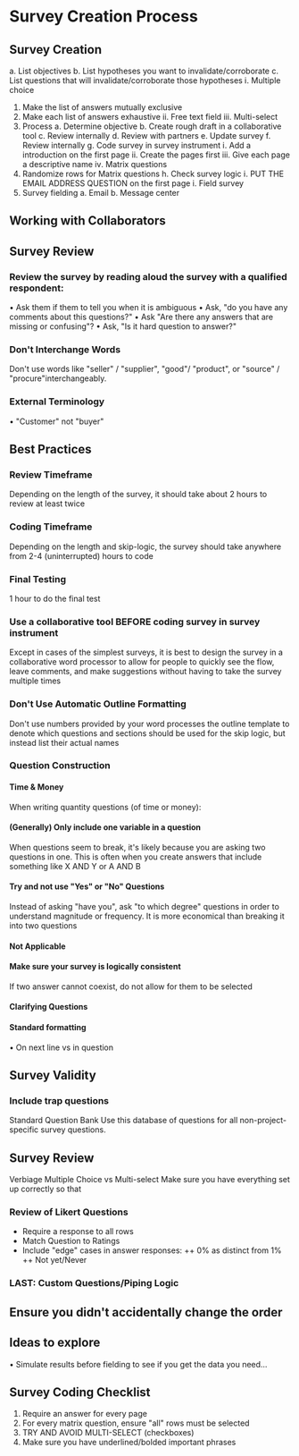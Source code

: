 # Survey Creation Process 
## Survey Creation
a. List objectives
b. List hypotheses you want to invalidate/corroborate
c. List questions that will invalidate/corroborate those hypotheses
ⅰ. Multiple choice
1. Make the  list of answers mutually exclusive
2. Make each list of answers exhaustive
ⅱ. Free text field
ⅲ. Multi-select
3. Process
a. Determine objective
b. Create rough draft in a collaborative tool
c. Review internally
d. Review with partners
e. Update survey
f. Review internally
g. Code survey in survey instrument
ⅰ. Add a introduction on the first page
ⅱ. Create the pages first
ⅲ. Give each page a descriptive name
ⅳ. Matrix questions
1. Randomize rows for Matrix questions
h. Check survey logic
ⅰ. PUT THE EMAIL ADDRESS QUESTION on the first page
i. Field survey
4. Survey fielding
a. Email
b. Message center
## Working with Collaborators
## Survey Review
### Review the survey by reading aloud the survey with a qualified respondent:
• Ask them if them to tell you when it is ambiguous
• Ask, "do you have any comments about this questions?"
• Ask "Are there any answers that are missing or confusing"?
• Ask, "Is it hard question to answer?"

### Don't Interchange Words
Don't use words like "seller" / "supplier", "good"/ "product", or "source" / "procure"interchangeably.
### External Terminology
• "Customer" not "buyer"
## Best Practices
### Review Timeframe
Depending on the length of the survey, it should take about 2 hours to review at least twice
### Coding Timeframe
Depending on the length and skip-logic, the survey should take anywhere from 2-4 (uninterrupted) hours to code
### Final Testing
1 hour to do the final test
### Use a collaborative tool BEFORE coding survey in survey instrument
Except in cases of the simplest surveys, it is best to design the survey in a collaborative word processor to allow for people to quickly see the flow, leave comments, and make suggestions without having to take  the survey multiple times
### Don't Use Automatic Outline Formatting
Don't use numbers provided by your word processes the outline template to denote which questions and sections should be used for the skip logic, but instead list their actual names
### Question Construction
#### Time & Money
When writing quantity questions (of time or money):
#### (Generally) Only include one variable in a question
When questions seem to break, it's likely because you are asking two questions in one. This is often when you create answers that include something like X AND Y or A AND B
#### Try and not use "Yes" or "No" Questions
Instead of asking "have you", ask "to which degree" questions in order to understand magnitude or frequency. It is more economical than breaking it into two questions
#### Not Applicable
#### Make sure your survey is logically consistent
If two answer cannot coexist, do not allow for them to be selected
#### Clarifying Questions
#### Standard formatting
• On next line vs in question
## Survey Validity
### Include trap questions
Standard Question Bank
Use this database of questions for all non-project-specific survey questions.
## Survey Review
Verbiage
Multiple Choice vs Multi-select
Make sure you have everything set up correctly so that 
### Review of Likert Questions
+ Require a response to all rows
+ Match Question to Ratings
+ Include "edge" cases in answer responses:
++ 0% as distinct from 1%
++ Not yet/Never

### LAST: Custom Questions/Piping Logic
Ensure you didn't accidentally change the order
---
## Ideas to explore
• Simulate results before fielding to see if you get the data you need...
## Survey Coding Checklist
1. Require an answer for every page
2. For every matrix question, ensure "all" rows must be selected
3. TRY AND AVOID MULTI-SELECT (checkboxes)
4. Make sure you have underlined/bolded important phrases
